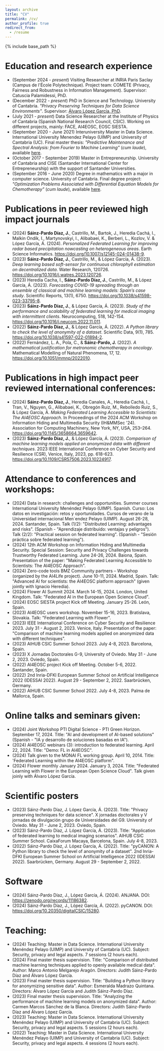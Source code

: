 ```yaml
---
layout: archive
title: "CV"
permalink: /cv/
author_profile: true
redirect_from:
  - /resume
---
```


{% include base_path %}

Education and research experience
======
- (September 2024 - _present_) Visiting Researcher at INRIA Paris Saclay (Campus de l'École Polytechnique). Project team: COMETE (Privacy, Fairness and Robustness in Information Management). Supervisor: Catuscia Palamidessi, PhD. 
- (December 2022 - _present_) PhD in Science and Technology. University of Cantabria. _"Privacy Preserving Techniques for Data Science Environments"_. Supervisor: [Álvaro López García, PhD](https://alvarolopez.github.io/).
- (July 2021 - _present_) Data Science Researcher at the Institute of Physics of Cantabria (Spanish National Research Council, CSIC). Working on different projects, mainly: FACE, AI4EOSC, EOSC SIESTA.
- (September 2020 - June 2021) Interuniversity Master in Data Science. International University Menendez Pelayo (UIMP) and University of Cantabria (UC). Final master thesis: _"Predictive Maintenance and Spectral Analysis: from Fourier to Machine Learning"_ (_cum laude_), available [here](https://digital.csic.es/handle/10261/245733).
- (October 2017 - September 2019) Master in Entrepreneurship. University of Cantabria and CISE (Santander International Center for Entrepreneurship) with the support of Santander Universities.
- (September 2016 - June 2020) Degree in mathematics with a major in computer science. University of Cantabria. Final degree project: _"Optimization Problems Associated with Differential Equation Models for Chemotherapy"_ (_cum laude_), available [here](https://repositorio.unican.es/xmlui/handle/10902/20601).


Publications in peer reviewed high impact journals
======
- (2024) **Sáinz-Pardo Díaz, J.**, Castrillo, M., Bartok, J., Heredia Cachá, I., Malkin Ondík, I., Martynovskyi, I., Alibabaei, K., Berberi, L., Kozlov, V. & López García, Á. (2024). _Personalized Federated Learning for improving radar based precipitation nowcasting on heterogeneous areas_. Earth Science Informatics. <https://doi.org/10.1007/s12145-024-01438-9>.
- (2023) **Sáinz-Pardo Díaz, J.**, Castrillo, M., & López García, Á. (2023). _Deep learning based soft-sensor for continuous chlorophyll estimation on decentralized data_. Water Research, 120726. <https://doi.org/10.1016/j.watres.2023.120726>.
- (2023) Heredia Cacha, I., **Sáinz-Pardo Díaz, J.**, Castrillo, M., & López García, Á. (2023). _Forecasting COVID-19 spreading through an ensemble of classical and machine learning models: Spain’s case study_. Scientific Reports, 13(1), 6750. <https://doi.org/10.1038/s41598-023-33795-8>.
- (2023) **Sáinz-Pardo Díaz, J.**, & López García, Á. (2023). _Study of the performance and scalability of federated learning for medical imaging with intermittent clients_. Neurocomputing, 518, 142-154. <https://doi.org/10.1016/j.neucom.2022.11.011>.
- (2022) **Sáinz-Pardo Díaz, J.**, & López García, Á. (2022). _A Python library to check the level of anonymity of a dataset_. Scientific Data, 9(1), 785. <https://doi.org/10.1038/s41597-022-01894-2>.
- (2022) Fernández, L. A., Pola, C., & **Sáinz-Pardo, J.** (2022). _A mathematical justification for metronomic chemotherapy in oncology_. Mathematical Modelling of Natural Phenomena, 17, 12. <https://doi.org/10.1051/mmnp/2022010>.
  
Publications in high impact peer reviewed international conferences:
======
- (2024) **Sáinz-Pardo Díaz, J.**, Heredia Canales, A., Heredia Cachá, I., Tran, V., Nguyen, G., Alibabaei, K., Obregón Ruiz, M., Rebolledo Ruiz, S., & López García, Á. _Making Federated Learning Accessible to Scientists: The AI4EOSC Approach_. In Proceedings of the 2024 ACM Workshop on Information Hiding and Multimedia Security (IH&MMSec '24). Association for Computing Machinery, New York, NY, USA, 253–264. <https://doi.org/10.1145/3658664.3659642>.
- (2023) **Sáinz-Pardo Díaz, J.**, & López García, Á. (2023). _Comparison of machine learning models applied on anonymized data with different techniques_. 2023 IEEE International Conference on Cyber Security and Resilience (CSR), Venice, Italy, 2023, pp. 618-623. <https://doi.org/10.1109/CSR57506.2023.10224917>.
  
Attendance to conferences and workshops:
======
- (2024) Data in research: challenges and opportunities. Summer courses International University
Menéndez Pelayo (UIMP). Spanish. Curso: Los datos en investigación: retos y oportunidades.
Cursos de verano de la Universidad internacional Men´endez Pelayo (UIMP). August 26-28, 2024.
Santander, Spain. Talk (1/2): "Distributed Learning: advantages and risks". (Spanish - "Aprendizaje
distribuido: ventajas y peligros"). Talk (2/2): "Practical session on federated learning". (Spanish - "Sesión práctica sobre federated learning").
- (2024) 12th ACM Workshop on Information Hiding and Multimedia Security. Special Session: Security and Privacy Challenges towards Trustworthy Federated Learning. June 24-26, 2024. Baiona, Spain. Presentation of the paper: "Making Federated Learning Accessible to Scientists: The AI4EOSC Approach". 
- (2024) Zero-code tools  BMZ Community partners – Workshop (organized by the AI4Life project). June 10-11, 2024. Madrid, Spain. Talk: "Advanced AI for scientists: the AI4EOSC platform approach" (given jointly with Ignacio Heredia). 
- (2024) Flower AI Summit 2024. March 14-15, 2024. London, United Kingdom. Talk: "Federated AI in the European Open Science Cloud".
- (2024) EOSC SIESTA project Kick off Meeting. January 25-26. León, Spain.
- (2023) AI4EOSC users workshop. November 15-16, 2023. Bratislava, Slovakia. Talk: "Federated Learning with Flower".
- (2023) IEEE International Conference on Cyber Security and Resilience 2023. July 31 - August 2, 2023. Venice, Italy. Presentation of the paper: "Comparison of machine learning models applied on anonymized data with different techniques".
- (2023) AIHUB CSIC Summer School 2023. July 4-8, 2023. Barcelona, Spain.
- (2023) X Jornadas Doctorales G-9, University of Oviedo. May 31 - June 2, 2023. Oviedo, Spain. 
- (2022) AI4EOSC project Kick off Meeting. October 5-6, 2022. Santander, Spain.
- (2022) 2nd Inria-DFKI European Summer School on Artificial Intelligence 2022 (IDESSAI 2022). August 29 - September 2, 2022. Saarbrücken, Germany.
- (2022) AIHUB CSIC Summer School 2022. July 4-8, 2023. Palma de Mallorca, Spain.
  
  
Online talks and seminars given:
======
- (2024) Joint Workshop PTI Digital Science - PTI Green Horizon. September 17, 2024. Title: "AI
and development of AI-based solutions" (Spanish - "IA y desarrollo de soluciones basadas en IA").
- (2024) AI4EOSC webinars (3): introduction to federated learning. April 22, 2024. Title: "Demo: FL in AI4EOSC".
- (2024) Talk given to the MONAI FL working group. April 10, 2014. Title: 'Federated Learning within the AI4EOSC platform".
- (2024) Flower monthly January 2024. January 3, 2024. Title: "Federated Learning with Flower in the European Open Science Cloud". Talk given joinly with Álvaro López García.


Scientific posters
======
- (2023) Sáinz-Pardo Díaz, J.  López García, Á. (2023). Title: "Privacy preserving techniques for data science". X jornadas doctorales y V jornadas de divulgación grupo de Universidades del G9. University of Oviedo. May 31 - June 2, 2023. Oviedo, Spain. 
- (2023) Sáinz-Pardo Díaz, J.  López García, Á. (2023). Title: "Application of federated learning to medical imaging scenarios". AIHUB CSIC Summer School. CaixaForum Macaya, Barcelona, Spain. July 4-8, 2023.
- (2022) Sáinz-Pardo Díaz, J.  López García, Á. (2022). Title: "pyCANON: A Python library to check the level of anonymity of a dataset". 2nd Inria-DFKI European Summer School on Artificial Intelligence 2022 (IDESSAI 2022). Saarbrücken, Germany. August 29 - September 2, 2022. 


Software
======
- (2024) Sáinz-Pardo Díaz, J.,  López García, Á. (2024). ANJANA. DOI: <https://zenodo.org/records/11186382>.
- (2024) Sáinz-Pardo Díaz, J.,  López García, Á. (2022). pyCANON. DOI: <https://doi.org/10.20350/digitalCSIC/15280>. 


Teaching:
======
- (2024) Teaching: Master in Data Science. International University Menéndez Pelayo (UIMP) and University of Cantabria (UC). Subject: Security, privacy and legal aspects. 7 sessions (2 hours each).
- (2024) Final master thesis supervision. Title: "Comparison of distributed machine learning techniques applied to openly available medical data". Author: Marco Antonio Melgarejo Aragón. Directors: Judith Sáinz-Pardo Díaz and Álvaro López García.  
- (2023) Final master thesis supervision. Title: "Building a Python library for anonymizing sensitive data". Author: Esmeralda Madrazo Quintana. Directors: Álvaro López García and Judith Sáinz-Pardo Díaz.  
- (2023) Final master thesis supervision. Title: "Analyzing the performance of machine learning models on anonymized data". Author: Carmen Marcos Sánchez de la Blanca. Directors: Judith Sáinz-Pardo Díaz and Álvaro López García.  
- (2023) Teaching: Master in Data Science. International University Menéndez Pelayo (UIMP) and University of Cantabria (UC). Subject: Security, privacy and legal aspects. 5 sessions (2 hours each).
- (2022) Teaching: Master in Data Science. International University Menéndez Pelayo (UIMP) and University of Cantabria (UC). Subject: Security, privacy and legal aspects. 4 sessions (2 hours each).
